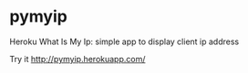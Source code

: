pymyip
======

Heroku What Is My Ip: simple app to display client ip address

Try it http://pymyip.herokuapp.com/
